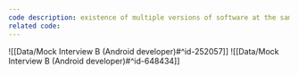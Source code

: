 ```yaml
---
code description: existence of multiple versions of software at the same time
related code:
---
```


![[Data/Mock Interview B (Android developer)#^id-252057]]
![[Data/Mock Interview B (Android developer)#^id-648434]]
